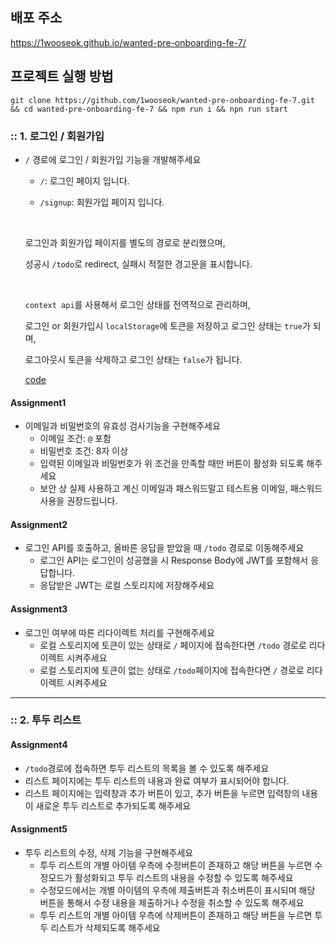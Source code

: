 ## 배포 주소

<a href="https://1wooseok.github.io/wanted-pre-onboarding-fe-7/" targe="_blank">https://1wooseok.github.io/wanted-pre-onboarding-fe-7/</a>

## 프로젝트 실행 방법

```shell
git clone https://github.com/1wooseok/wanted-pre-onboarding-fe-7.git && cd wanted-pre-onboarding-fe-7 && npm run i && npn run start
```

### :: 1. 로그인 / 회원가입

- `/` 경로에 로그인 / 회원가입 기능을 개발해주세요

  - `/`: 로그인 페이지 입니다.
  - `/signup`: 회원가입 페이지 입니다.

    <br/>

  로그인과 회원가입 페이지를 별도의 경로로 분리했으며,

  성공시 `/todo`로 redirect, 실패시 적절한 경고문을 표시합니다.

    <br />

  `context api`를 사용해서 로그인 상태를 전역적으로 관리하며,

  로그인 or 회원가입시 `localStorage`에 토큰을 저장하고 로그인 상태는 `true`가 되며,

  로그아웃시 토큰을 삭제하고 로그인 상태는 `false`가 됩니다.

  <a href="https://github.com/1wooseok/wanted-pre-onboarding-fe-7/blob/main/src/context/LoginContext.jsx#:~:text=const-,actions,-%3D%20useMemo(">code</a>
  <br />

#### Assignment1

- 이메일과 비밀번호의 유효성 검사기능을 구현해주세요
  - 이메일 조건: `@` 포함
  - 비밀번호 조건: 8자 이상
  - 입력된 이메일과 비밀번호가 위 조건을 만족할 때만 버튼이 활성화 되도록 해주세요
  - 보안 상 실제 사용하고 계신 이메일과 패스워드말고 테스트용 이메일, 패스워드 사용을 권장드립니다.

#### Assignment2

- 로그인 API를 호출하고, 올바른 응답을 받았을 때 `/todo` 경로로 이동해주세요
  - 로그인 API는 로그인이 성공했을 시 Response Body에 JWT를 포함해서 응답합니다.
  - 응답받은 JWT는 로컬 스토리지에 저장해주세요

#### Assignment3

- 로그인 여부에 따른 리다이렉트 처리를 구현해주세요
  - 로컬 스토리지에 토큰이 있는 상태로 `/` 페이지에 접속한다면 `/todo` 경로로 리다이렉트 시켜주세요
  - 로컬 스토리지에 토큰이 없는 상태로 `/todo`페이지에 접속한다면 `/` 경로로 리다이렉트 시켜주세요

---

### :: 2. 투두 리스트

#### Assignment4

- `/todo`경로에 접속하면 투두 리스트의 목록을 볼 수 있도록 해주세요
- 리스트 페이지에는 투두 리스트의 내용과 완료 여부가 표시되어야 합니다.
- 리스트 페이지에는 입력창과 추가 버튼이 있고, 추가 버튼을 누르면 입력창의 내용이 새로운 투두 리스트로 추가되도록 해주세요

#### Assignment5

- 투두 리스트의 수정, 삭제 기능을 구현해주세요
  - 투두 리스트의 개별 아이템 우측에 수정버튼이 존재하고 해당 버튼을 누르면 수정모드가 활성화되고 투두 리스트의 내용을 수정할 수 있도록 해주세요
  - 수정모드에서는 개별 아이템의 우측에 제출버튼과 취소버튼이 표시되며 해당 버튼을 통해서 수정 내용을 제출하거나 수정을 취소할 수 있도록 해주세요
  - 투두 리스트의 개별 아이템 우측에 삭제버튼이 존재하고 해당 버튼을 누르면 투두 리스트가 삭제되도록 해주세요
